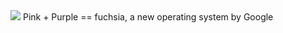 <img src="https://miro.medium.com/max/2560/1*miugTku7XF_5fU9BaFVsow.png">
Pink + Purple == fuchsia, a new operating system by Google
